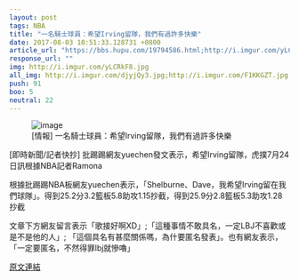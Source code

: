 ```yaml
---
layout: post
tags: NBA
title: "一名騎士球員：希望Irving留隊，我們有過許多快樂"
date: 2017-08-03 10:51:33.128731 +0800
article_url: "https://bbs.hupu.com/19794586.html;http://i.imgur.com/yLCRkF8.jpg;http://i.imgur.com/djyjQy3.jpg;http://i.imgur.com/F1KKGZT.jpg"
response_url: ""
img: http://i.imgur.com/yLCRkF8.jpg
all_img: http://i.imgur.com/djyjQy3.jpg;http://i.imgur.com/F1KKGZT.jpg
push: 91
boo: 5
neutral: 22
---
```


<figure>
<img src="http://i.imgur.com/yLCRkF8.jpg" alt="image">
<figcaption>
[情報] 一名騎士球員：希望Irving留隊，我們有過許多快樂
</figcaption>
</figure>



[即時新聞/記者快抄] 批踢踢網友yuechen發文表示，希望Irving留隊，虎撲7月24日訊根據NBA記者Ramona

根據批踢踢NBA板網友yuechen表示，「Shelburne、Dave，我希望Irving留在我們球隊」。得到25.2分3.2籃板5.8助攻1.15抄截，得到25.9分2.8籃板5.3助攻1.28抄截

文章下方網友留言表示「歌接好啊XD」;「這種事情不敢具名，一定LBJ不喜歡或是不是他的人」; 「這個具名有甚麼關係嗎，為什要匿名發表」。也有網友表示，「一定要匿名，不然得罪lbj就慘嚕」

<a href = "https://www.ptt.cc/bbs/NBA/M.1500878577.A.04F.html">原文連結</a>


